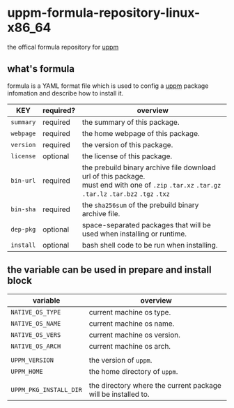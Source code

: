 # uppm-formula-repository-linux-x86_64
the offical formula repository for [uppm](https://github.com/leleliu008/uppm)

## what's formula
formula is a YAML format file which is used to config a [uppm](https://github.com/leleliu008/uppm) package infomation and describe how to install it.

|KEY|required?|overview|
|-|-|-|
|`summary`|required|the summary of this package.|
|`webpage`|required|the home webpage of this package.|
|`version`|required|the version of this package.|
|`license`|optional|the license of this package.|
|`bin-url`|required|the prebuild binary archive file download url of this package.<br>must end with one of `.zip` `.tar.xz` `.tar.gz` `.tar.lz` `.tar.bz2` `.tgz` `.txz`|
|`bin-sha`|required|the `sha256sum` of the prebuild binary archive file.|
|`dep-pkg`|optional|space-separated packages that will be used when installing or runtime.|
|`install`|optional|bash shell code to be run when installing.|

## the variable can be used in prepare and install block
|variable|overview|
|-|-|
|`NATIVE_OS_TYPE`|current machine os type.|
|`NATIVE_OS_NAME`|current machine os name.|
|`NATIVE_OS_VERS`|current machine os version.|
|`NATIVE_OS_ARCH`|current machine os arch.|
|||
|`UPPM_VERSION`|the version of `uppm`.|
|`UPPM_HOME`|the home directory of `uppm`.|
|||
|`UPPM_PKG_INSTALL_DIR`|the directory where the current package will be installed to.|
